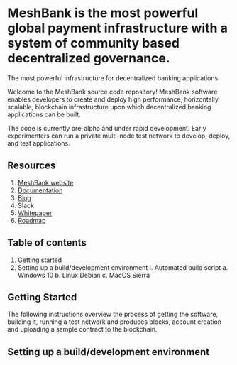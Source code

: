 # MeshBank is the most powerful global payment infrastructure with a system of community based decentralized governance.
The most powerful infrastructure for decentralized banking applications

Welcome to the MeshBank source code repository! MeshBank software enables developers to create and deploy high performance, horizontally scalable, blockchain infrastructure upon which decentralized banking applications can be built.

The code is currently pre-alpha and under rapid development. Early experimenters can run a private multi-node test network to develop, deploy, and test applications.

## Resources
  1. [MeshBank website](https://MeshBank.com)
  2. [Documentation](README.md)
  3. [Blog](https://MeshBank.com/blog)
  4. Slack
  5. [Whitepaper](TechnicalWhitepaper.md)
  6. [Roadmap](Roadmap.md)

## Table of contents
  1. Getting started
  2. Setting up a build/development environment
    i. Automated build script
      a. Windows 10
      b. Linux Debian
      c. MacOS Sierra
  
## Getting Started
  
  The following instructions overview the process of getting the software, building it, running a test network and produces blocks, account creation and uploading a sample contract to the blockchain.
  
## Setting up a build/development environment
